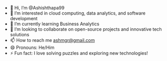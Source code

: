 - 👋 Hi, I’m @Ashishthapa99
- 👀 I’m interested in cloud computing, data analytics, and software development
- 🌱 I’m currently learning Business Analytics
- 💞️ I’m looking to collaborate on open-source projects and innovative tech solutions
- 📫 How to reach me ashmgr@gmail.com
- 😄 Pronouns: He/Him
- ⚡ Fun fact: I love solving puzzles and exploring new technologies!

<!---
Ashishthapa99/Ashishthapa99 is a ✨ special ✨ repository because its `README.md` (this file) appears on your GitHub profile.
You can click the Preview link to take a look at your changes.
--->
